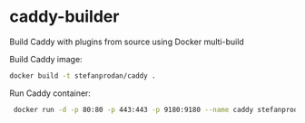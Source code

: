 # caddy-builder

Build Caddy with plugins from source using Docker multi-build

Build Caddy image:

```bash
docker build -t stefanprodan/caddy .
```

Run Caddy container:

```bash
 docker run -d -p 80:80 -p 443:443 -p 9180:9180 --name caddy stefanprodan/caddy
```
